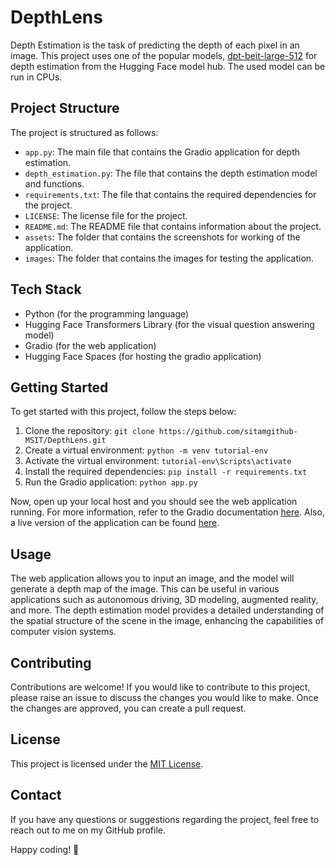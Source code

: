 # DepthLens

Depth Estimation is the task of predicting the depth of each pixel in an image. This project uses one of the popular models, [dpt-beit-large-512](https://huggingface.co/Intel/dpt-beit-large-512) for depth estimation from the Hugging Face model hub. The used model can be run in CPUs.

## Project Structure

The project is structured as follows:

- `app.py`: The main file that contains the Gradio application for depth estimation.
- `depth_estimation.py`: The file that contains the depth estimation model and functions.
- `requirements.txt`: The file that contains the required dependencies for the project.
- `LICENSE`: The license file for the project.
- `README.md`: The README file that contains information about the project.
- `assets`: The folder that contains the screenshots for working of the application.
- `images`: The folder that contains the images for testing the application.

## Tech Stack

- Python (for the programming language)
- Hugging Face Transformers Library (for the visual question answering model)
- Gradio (for the web application)
- Hugging Face Spaces (for hosting the gradio application)

## Getting Started

To get started with this project, follow the steps below:

1. Clone the repository: `git clone https://github.com/sitamgithub-MSIT/DepthLens.git`
2. Create a virtual environment: `python -m venv tutorial-env`
3. Activate the virtual environment: `tutorial-env\Scripts\activate`
4. Install the required dependencies: `pip install -r requirements.txt`
5. Run the Gradio application: `python app.py`

Now, open up your local host and you should see the web application running. For more information, refer to the Gradio documentation [here](https://www.gradio.app/docs/interface). Also, a live version of the application can be found [here](https://huggingface.co/spaces/sitammeur/DepthLens).

## Usage

The web application allows you to input an image, and the model will generate a depth map of the image. This can be useful in various applications such as autonomous driving, 3D modeling, augmented reality, and more. The depth estimation model provides a detailed understanding of the spatial structure of the scene in the image, enhancing the capabilities of computer vision systems.

## Contributing

Contributions are welcome! If you would like to contribute to this project, please raise an issue to discuss the changes you would like to make. Once the changes are approved, you can create a pull request.

## License

This project is licensed under the [MIT License](LICENSE).

## Contact

If you have any questions or suggestions regarding the project, feel free to reach out to me on my GitHub profile.

Happy coding! 🚀
